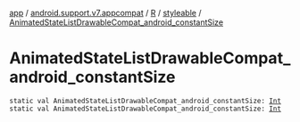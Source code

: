 [app](../../../index.md) / [android.support.v7.appcompat](../../index.md) / [R](../index.md) / [styleable](index.md) / [AnimatedStateListDrawableCompat_android_constantSize](./-animated-state-list-drawable-compat_android_constant-size.md)

# AnimatedStateListDrawableCompat_android_constantSize

`static val AnimatedStateListDrawableCompat_android_constantSize: `[`Int`](https://kotlinlang.org/api/latest/jvm/stdlib/kotlin/-int/index.html)
`static val AnimatedStateListDrawableCompat_android_constantSize: `[`Int`](https://kotlinlang.org/api/latest/jvm/stdlib/kotlin/-int/index.html)
